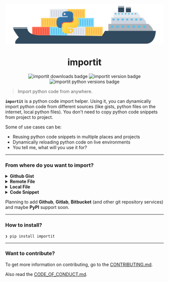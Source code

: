 <div align="center">

![banner](https://raw.githubusercontent.com/divykj/importit/master/banner.svg "importit banner")

# importit

![importit downloads badge](https://img.shields.io/pypi/dm/importit?color=84dbff&style=flat-square "importit downloads")
![importit version badge](https://img.shields.io/pypi/v/importit?label=version&color=ffd05b&style=flat-square "importit version")
![importit python versions badge](https://img.shields.io/pypi/pyversions/importit?color=e6e9ee&style=flat-square "importit python versions")

</div>

> Import python code from anywhere.

**`importit`** is a python code import helper. Using it, you can dynamically import python code from different sources (like gists, python files on the internet, local python files). You don't need to copy python code snippets from project to project.

Some of use cases can be:

- Reusing python code snippets in multiple places and projects
- Dynamically reloading python code on live environments
- You tell me, what will you use it for?

---

### From where do you want to import?

<details>
<summary><b>Github Gist</b></summary>

<br />

Find the gist id from the gist url: `https://gist.github.com/<username>/<gist id>`

Using [this gist](https://gist.github.com/divykj/51dcf067f4e445c3f837d26efd2c138e) as an exmaple:

```python
from importit import import_gist

imported_gist = import_gist("imported_gist", "51dcf067f4e445c3f837d26efd2c138e")

imported_gist.first_file.some_function()
imported_gist.second_file.some_other_function()
```

**Note:** The gist will be imported in the form of module, with each python file in the gist as a submodule.

</details>

<details>
<summary><b>Remote File</b></summary>

<br />

Use any valid python file url (for example, [`http://bit.ly/aPythonFile`](http://bit.ly/aPythonFile))

```python
from importit import import_remote_file

imported_file = import_remote_file("imported_file", "http://bit.ly/aPythonFile")

imported_file.some_function()
```

</details>

<details>
<summary><b>Local File</b></summary>

```python
from importit import import_remote_file

imported_file = import_remote_file("imported_file", "/home/divykj/aPythonFile.py")

imported_file.some_function()
```

</details>

<details>
<summary><b>Code Snippet</b></summary>

```python
from importit import import_code

python_code = """
def some_function():
    # do some crazy things
    pass
"""

imported_code = import_code("imported_code", python_code)
imported_code.some_function()
```

</details>

Planning to add **Github**, **Gitlab**, **Bitbucket** (and other git repository services) and maybe **PyPI** support soon.

---

### How to install?

```shell
❯ pip install importit
```

---

### Want to contribute?

To get more information on contributing, go to the [CONTRIBUTING.md](https://github.com/divykj/importit/blob/master/CONTRIBUTING.md).

Also read the [CODE_OF_CONDUCT.md](https://github.com/divykj/importit/blob/master/CODE_OF_CONDUCT.md).
